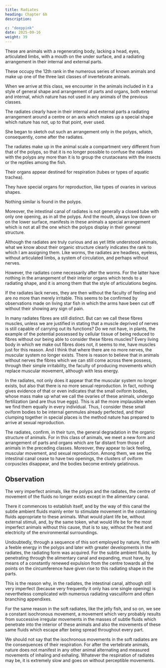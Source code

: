```yaml
---
title: Radiates
heading: Chapter 6h
description: 

c: "deeppink"
date: 2025-09-16
weight: 39
---
```




These are animals with a regenerating body, lacking a head, eyes, articulated limbs, with a mouth on the under surface, and a radiating arrangement in their internal and external parts.

<!-- Following the customary order, the radiates -->

These occupy the 12th rank in the numerous series of known animals and make up one of the three last classes of invertebrate animals.

When we arrive at this class, we encounter in the animals included in it a style of general shape and arrangement of parts and organs, both external and internal, which nature has not used in any animals of the previous classes.

The radiates clearly have in their internal and external parts a radiating arrangement around a centre or an axis which makes up a special shape which nature has not, up to that point, ever used.

She began to sketch out such an arrangement only in the polyps, which, consequently, come after the radiates.

The radiates make up in the animal scale a compartment very different from that of the polyps, so that it is no longer possible to confuse the radiates with the polyps any more than it is to group the crustaceans with the insects or the reptiles among the fish.

Their organs appear destined for respiration (tubes or types of aquatic trachea).

They have special organs for reproduction, like types of ovaries in various shapes. 

Nothing similar is found in the polyps.

Moreover, the intestinal canal of radiates is not generally a closed tube with only one opening, as in all the polyps. And the mouth, always low down or on the lower surface, manifests in these animals a special arrangement which is not at all the one which the polyps display in their general structure.

Although the radiates are truly curious and as yet little understood animals, what we know about their organic structure clearly indicates the rank to which I am assigning them. Like worms, the radiates are headless, eyeless, without articulated limbs, a system of circulation, and perhaps without nerves.

However, the radiates come necessarily after the worms. For the latter have nothing in the arrangement of their interior organs which tends to a radiating shape, and it is among them that the style of articulations begins.

If the radiates lack nerves, they are then without the faculty of feeling and are no more than merely irritable. This seems to be confirmed by observations made on living star fish in which the arms have been cut off without their showing any sign of pain.

In many radiates fibres are still distinct. But can we call these fibres muscles, unless we are justified in stating that a muscle deprived of nerves is still capable of carrying out its functions? Do we not have, in plants, the example of the potential possessed by cellular tissue of being reduced to fibres without our being able to consider these fibres muscles? Every living body in which we make out fibres does not, it seems to me, have muscles just for this reason. And I think that where there are no more nerves, the muscular system no longer exists. There is reason to believe that in animals without nerves the fibres which we can still come across there possess, through their simple irritability, the faculty of producing movements which replace muscular movement, although with less energy.

In the radiates, not only does it appear that the muscular system no longer exists, but also that there is no more sexual reproduction. In fact, nothing gives evidence of that or even indicates that the small oviform bodies, whose mass make up what we call the ovaries of these animals, undergo fertilization (and are thus true eggs). This is all the more implausible when we find them equally in every individual. Thus, I consider these small oviform bodies to be internal gemmules already perfected, and their clumping together in special places is the method nature has prepared to arrive at sexual reproduction.

The radiates, confirm, in their turn, the general degradation in the organic structure of animals. For in this class of animals, we meet a new form and arrangement of parts and organs which are far distant from those of animals in the preceding classes. Moreover, they appear to lack feeling, muscular movement, and sexual reproduction. Among them, we see the intestinal canal cease to have two openings, the clusters of oviform corpuscles disappear, and the bodies become entirely gelatinous.


## Observation

The very imperfect animals, like the polyps and the radiates, the centre of movement of the fluids no longer exists except in the alimentary canal. 

There it commences to establish itself, and by the way of this canal the subtle ambient fluids mainly enter to stimulate movement in the containing fluids appropriate to these animals. What would plant life be, without external stimuli, and, by the same token, what would life be for the most imperfect animals without this cause, that is to say, without the heat and electricity of the environmental surroundings.

Undoubtedly, through a sequence of this sort employed by nature, first with a feeble energy in the polyps and later with greater developments in the radiates, the radiating form was acquired. For the subtle ambient fluids, by penetrating through the alimentary canal and expanding, must have, by means of a constantly renewed expulsion from the centre towards all the points on the circumference have given rise to this radiating shape in the parts.

This is the reason why, in the radiates, the intestinal canal, although still very imperfect (because very frequently it only has one single opening) is nevertheless complicated with numerous radiating vasculiform and often branching appendixes.

For the same reason in the soft radiates, like the jelly fish, and so on, we see a constant isochronous movement, a movement which very probably results from successive irregular movements in the masses of subtle fluids which penetrate into the interior of these animals and also the movements of these same fluids which escape after being spread throughout every part.

We should not say that the isochronous movements in the soft radiates are the consequences of their respiration. For after the vertebrate animals, nature does not manifest in any other animal alternating and measured movements of inhaling and exhaling. Whatever the respiration of radiates may be, it is extremely slow and goes on without perceptible movements.
